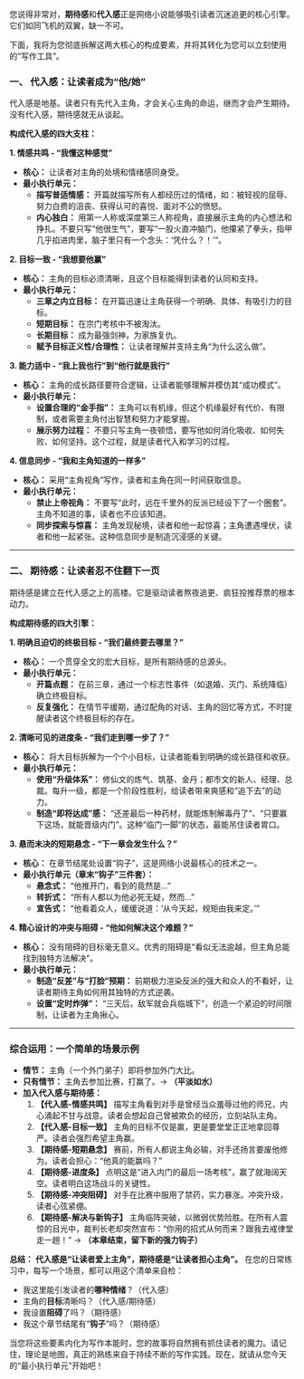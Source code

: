 您说得非常对，**期待感**和**代入感**正是网络小说能够吸引读者沉迷追更的核心引擎。它们如同飞机的双翼，缺一不可。

下面，我将为您彻底拆解这两大核心的构成要素，并将其转化为您可以立刻使用的“写作工具”。

### **一、 代入感：让读者成为“他/她”**

代入感是地基。读者只有先代入主角，才会关心主角的命运，继而才会产生期待。没有代入感，期待感就无从谈起。

**构成代入感的四大支柱：**

**1. 情感共鸣 - “我懂这种感觉”**
*   **核心：** 让读者对主角的处境和情绪感同身受。
*   **最小执行单元：**
    *   **描写普适情感：** 开篇就描写所有人都经历过的情绪，如：被轻视的屈辱、努力白费的沮丧、获得认可的喜悦、面对不公的愤怒。
    *   **内心独白：** 用第一人称或深度第三人称视角，直接展示主角的内心想法和挣扎。不要只写“他很生气”，要写“一股火直冲脑门，他攥紧了拳头，指甲几乎掐进肉里，脑子里只有一个念头：‘凭什么？！’”。

**2. 目标一致 - “我想要他赢”**
*   **核心：** 主角的目标必须清晰，且这个目标能得到读者的认同和支持。
*   **最小执行单元：**
    *   **三章之内立目标：** 在开篇迅速让主角获得一个明确、具体、有吸引力的目标。
      *  **短期目标：** 在宗门考核中不被淘汰。
      *  **长期目标：** 成为最强剑神，为家族复仇。
    *   **赋予目标正义性/合理性：** 让读者理解并支持主角“为什么这么做”。

**3. 能力适中 - “我上我也行”到“他行就是我行”**
*   **核心：** 主角的成长路径要符合逻辑，让读者能够理解并模仿其“成功模式”。
*   **最小执行单元：**
    *   **设置合理的“金手指”：** 主角可以有机缘，但这个机缘最好有代价、有限制，或者需要主角付出智慧和努力才能掌握。
    *   **展示努力过程：** 不要只写主角一夜顿悟，要写他如何消化吸收、如何失败、如何坚持。这个过程，就是读者代入和学习的过程。

**4. 信息同步 - “我和主角知道的一样多”**
*   **核心：** 采用“主角视角”写作，读者和主角在同一时间获取信息。
*   **最小执行单元：**
    *   **禁止上帝视角：** 不要写“此时，远在千里外的反派已经设下了一个圈套”。主角不知道的事，读者也不应该知道。
    *   **同步探索与惊喜：** 主角发现秘境，读者和他一起惊喜；主角遭遇埋伏，读者和他一起紧张。这种信息同步是制造沉浸感的关键。

---

### **二、 期待感：让读者忍不住翻下一页**

期待感是建立在代入感之上的高楼。它是驱动读者熬夜追更、疯狂投推荐票的根本动力。

**构成期待感的四大引擎：**

**1. 明确且迫切的终极目标 - “我们最终要去哪里？”**
*   **核心：** 一个贯穿全文的宏大目标，是所有期待感的总源头。
*   **最小执行单元：**
    *   **开篇点题：** 在前三章，通过一个标志性事件（如退婚、灭门、系统降临）确立终极目标。
    *   **反复强化：** 在情节平缓期，通过配角的对话、主角的回忆等方式，不时提醒读者这个终极目标的存在。

**2. 清晰可见的进度条 - “我们走到哪一步了？”**
*   **核心：** 将大目标拆解为一个个小目标，让读者能看到明确的成长路径和收获。
*   **最小执行单元：**
    *   **使用“升级体系”：** 修仙文的炼气、筑基、金丹；都市文的新人、经理、总裁。每升一级，都是一个阶段性胜利，给读者带来爽感和“追下去”的动力。
    *   **制造“即将达成”感：** “还差最后一种药材，就能炼制解毒丹了”、“只要赢下这场，就能晋级内门”。这种“临门一脚”的状态，最能吊住读者胃口。

**3. 悬而未决的短期悬念 - “下一章会发生什么？”**
*   **核心：** 在章节结尾处设置“钩子”，这是网络小说最核心的技术之一。
*   **最小执行单元（章末“钩子”三件套）：**
    *   **悬念式：** “他推开门，看到的竟然是...”
    *   **转折式：** “所有人都以为他必死无疑，然而...”
    *   **宣告式：** “他看着众人，缓缓说道：‘从今天起，规矩由我来定。’”

**4. 精心设计的冲突与阻碍 - “他如何解决这个难题？”**
*   **核心：** 没有阻碍的目标毫无意义。优秀的阻碍是“看似无法逾越，但主角总能找到独特方法解决”。
*   **最小执行单元：**
    *   **制造“反差”与“打脸”预期：** 前期极力渲染反派的强大和众人的不看好，让读者期待主角如何用其独特的方式逆袭。
    *   **设置“定时炸弹”：** “三天后，敌军就会兵临城下”，创造一个紧迫的时间限制，让读者为主角揪心。

---

### **综合运用：一个简单的场景示例**

*   **情节：** 主角（一个外门弟子）即将参加外门大比。
*   **只有情节：** 主角去参加比赛，打赢了。→ **（平淡如水）**
*   **加入代入感与期待感：**
    1.  **【代入感-情感共鸣】** 描写主角看到对手是曾经当众羞辱过他的师兄，内心涌起不甘与战意。读者会想起自己曾被欺负的经历，立刻站队主角。
    2.  **【代入感-目标一致】** 主角的目标不仅是赢，更是要堂堂正正地拿回尊严。读者会强烈希望主角赢。
    3.  **【期待感-短期悬念】** 赛前，所有人都说主角必输，对手还扬言要废他修为。读者会担心：“他真的能赢吗？”
    4.  **【期待感-进度条】** 点明这是“进入内门的最后一场考核”，赢了就海阔天空。读者明白这场战斗的关键性。
    5.  **【期待感-冲突阻碍】** 对手在比赛中服用了禁药，实力暴涨。冲突升级，读者心弦紧绷。
    6.  **【期待感-解决与新钩子】** 主角临阵突破，以微弱优势险胜。在所有人震惊的目光中，裁判长老却突然宣布：“你用的招式从何而来？跟我去戒律堂走一趟！” → **（本章结束，留下新的强力钩子）**

**总结：**
**代入感是“让读者爱上主角”，期待感是“让读者担心主角”。**
在您的日常练习中，每写一个场景，都可以用这个清单来自检：
*   我这里能引发读者的**哪种情绪**？（代入感）
*   主角的**目标**清晰吗？（代入感/期待感）
*   我设置**阻碍**了吗？（期待感）
*   我这个章节结尾有“**钩子**”吗？（期待感）

当您将这些要素内化为写作本能时，您的故事将自然拥有抓住读者的魔力。请记住，理论是地图，真正的熟练来自于持续不断的写作实践。现在，就请从您今天的“最小执行单元”开始吧！